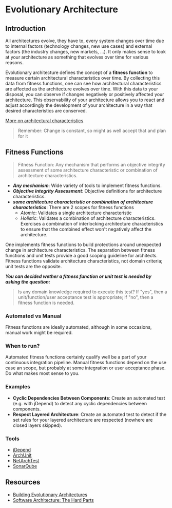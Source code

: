 # Evolutionary Architecture

## Introduction

All architectures evolve, they have to, every system changes over time due to internal factors (technology changes, new use cases) and external factors (the industry changes, new markets, ...).
It only makes sense to look at your architecture as something that evolves over time for various reasons.

Evolutionary architecture defines the concept of a **fitness function** to measure certain architectural characteristics over time. By collecting this data from fitness functions, one can see how architectural characteristics are affected as the architecture evolves over time.
With this data to your disposal, you can observe if changes negatively or positively affected your architecture. This observability of your architecture allows you to react and adjust accordingly the development of your architecture in a way that desired characteristics are conserved.

[More on architectural characteristics](../architecture-characteristics/readme.md)

> Remember: Change is constant, so might as well accept that and plan for it

## Fitness Functions

> Fitness Function: Any mechanism that performs an objective integrity assessment of some architecture characteristic or combination of architecture characteristics.

* ***Any mechanism***: Wide variety of tools to implement fitness functions.
* ***Objective integrity Assessment***: Objective definitions for architecture characteristics.
* ***some architecture characteristic or combination of architecture characteristics***: There are 2 scopes for fitness functions
    * *Atomic*: Validates a single architecture characteristic
    * *Holistic*: Validates a combination of architecture characteristics. Exercises a combination of interlocking architecture characteristics to ensure that the combined effect won't negatively affect the architecture.

One implements fitness functions to build protections around unexpected change in architecture characteristics.
The separation between fitness functions and unit tests provide a good scoping guideline for architects. Fitness functions validate architecture characteristics, not domain criteria; unit tests are the opposite.

***You can decided wether a fitness function or unit test is needed by asking the question:***

> Is any domain knowledge required to execute this test? If "yes", then a unit/function/user acceptance test is appropriate; if "no", then a fitness function is needed.

### Automated vs Manual

Fitness functions are ideally automated, although in some occasions, manual work might be required.

### When to run?

Automated fitness functions certainly qualify well be a part of your continuous integration pipeline. Manual fitness functions depend on the use case an scope, but probably at some integration or user acceptance phase. Do what makes most sense to you.

### Examples

* **Cyclic Dependencies Between Components**: Create an automated test (e.g. with jDepend) to detect any cyclic dependencies between components. 
* **Respect Layered Architecture**: Create an automated test to detect if the set rules for your layered architecture are respected (nowhere are closed layers skipped).

### Tools

* [jDepend](https://github.com/clarkware/jdepend)
* [ArchUnit](https://www.archunit.org/)
* [NetArchTest](https://github.com/BenMorris/NetArchTest)
* [SonarQube](https://www.sonarsource.com/)


## Resources

* [Building Evolutionary Architectures](https://www.oreilly.com/library/view/building-evolutionary-architectures/9781491986356/)
* [Software Architecture: The Hard Parts](https://architecturethehardparts.com/)